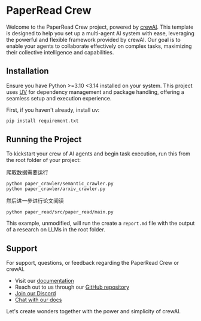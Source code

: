 # PaperRead Crew

Welcome to the PaperRead Crew project, powered by [crewAI](https://crewai.com). This template is designed to help you set up a multi-agent AI system with ease, leveraging the powerful and flexible framework provided by crewAI. Our goal is to enable your agents to collaborate effectively on complex tasks, maximizing their collective intelligence and capabilities.

## Installation

Ensure you have Python >=3.10 <3.14 installed on your system. This project uses [UV](https://docs.astral.sh/uv/) for dependency management and package handling, offering a seamless setup and execution experience.

First, if you haven't already, install uv:

```bash
pip install requirement.txt
```

## Running the Project

To kickstart your crew of AI agents and begin task execution, run this from the root folder of your project:

爬取数据需要运行
```
python paper_crawler/semantic_crawler.py
python paper_crawler/arxiv_crawler.py
```

然后进一步进行论文阅读
```
python paper_read/src/paper_read/main.py
```
This example, unmodified, will run the create a `report.md` file with the output of a research on LLMs in the root folder.

## Support

For support, questions, or feedback regarding the PaperRead Crew or crewAI.
- Visit our [documentation](https://docs.crewai.com)
- Reach out to us through our [GitHub repository](https://github.com/joaomdmoura/crewai)
- [Join our Discord](https://discord.com/invite/X4JWnZnxPb)
- [Chat with our docs](https://chatg.pt/DWjSBZn)

Let's create wonders together with the power and simplicity of crewAI.

